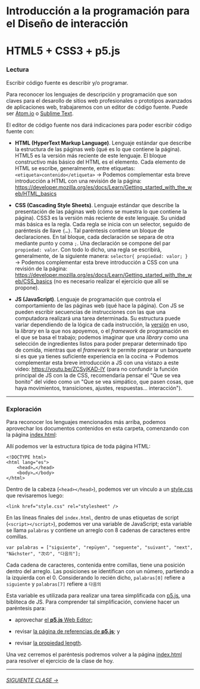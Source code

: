 # Introducción a la programación para el Diseño de interacción

# HTML5 + CSS3 + p5.js

### Lectura

Escribir código fuente es describir y/o programar. 

Para reconocer los lenguajes de descripción y programación que son claves para el desarollo de sitios web profesionales o prototipos avanzados de aplicaciones web, trabajaremos con un editor de código fuente. Puede ser [Atom.io](https://atom.io/) o [Sublime Text](https://www.sublimetext.com/).

El editor de código fuente nos dará indicaciones para poder escribir código fuente con:

- **HTML (HyperText Markup Language)**. Lenguaje estándar que describe la estructura de las páginas web (qué es lo que contiene la página). HTML5 es la versión más reciente de este lenguaje. El bloque constructivo más básico del HTML es el elemento. Cada elemento de HTML se escribe, generalmente, entre etiquetas: `<etiqueta>contenido</etiqueta>` → Podemos complementar esta breve introducción a HTML con una revisión de la página: https://developer.mozilla.org/es/docs/Learn/Getting_started_with_the_web/HTML_basics

- **CSS (Cascading Style Sheets)**. Lenguaje estándar que describe la presentación de las páginas web (cómo se muestra lo que contiene la página). CSS3 es la versión más reciente de este lenguaje. Su unidad más básica es la regla. Cada regla se inicia con un selector, seguido de paréntesis de llave `{…}`. Tal paréntesis contiene un bloque de declaraciones. En tal bloque, cada declaración se separa de otra mediante punto y coma `;`. Una declaración se compone del par `propiedad: valor`. Con todo lo dicho, una regla se escribirá, generalmente, de la siguiente manera: `selector{ propiedad: valor; }`  →  Podemos complementar esta breve introducción a CSS con una revisión de la página: https://developer.mozilla.org/es/docs/Learn/Getting_started_with_the_web/CSS_basics (no es necesario realizar el ejercicio que allí se propone).

- **JS (JavaScript)**. Lenguaje de programación que controla el comportamiento de las páginas web (qué hace la página). Con JS se pueden escribir secuencias de instrucciones con las que una computadora realizará una tarea determinada. Su estructura puede variar dependiendo de la lógica de cada instrucción, la [versión](https://www.w3schools.com/js/js_versions.asp) en uso, la *library* en la que nos apoyemos, o el *framework* de programación en el que se basa el trabajo; podemos imaginar que una *library* como una selección de ingredientes listos para poder preparar determinado tipo de comida, mientras que el *framework* te permite preparar un banquete si es que ya tienes suficiente experiencia en la cocina → Podemos complementar esta breve introducción a JS con una vistazo a este video: https://youtu.be/ZCSyjKAD-lY (para no confundir la función principal de JS con la de CSS, recomendaría pensar el "Que se vea bonito" del video como un "Que se vea simpático, que pasen cosas, que haya movimientos, transiciones, ajustes, respuestas… interacción").

- - - - - - - - - - - - - - 

### Exploración

Para reconocer los lenguajes mencionados más arriba, podemos aprovechar los documentos contenidos en esta carpeta, comenzando con la página [index.html](https://github.com/profesorfaco/dno037-2021/blob/main/clase-01/index.html):

Allí podemos ver la estructura típica de toda página HTML: 

```
<!DOCTYPE html>
<html lang="es">
    <head>…</head>
    <body>…</body>
</html>
```

Dentro de la cabeza (`<head></head>`), podemos ver un vínculo a un [style.css](https://github.com/profesorfaco/dno037-2021/blob/main/clase-01/style.css) que revisaremos luego:

```
<link href="style.css" rel="stylesheet" />
```

En las líneas finales del `index.html`, dentro de unas etiquetas de script (`<script></script>`), podemos ver una variable de JavaScript; esta variable se llama `palabras` y contiene un arreglo con 8 cadenas de caracteres entre comillas. 

```
var palabras = ["siguiente", "repüyen", "seguente", "suivant", "next", "Nächster", "次の", "다음의"];
```

Cada cadena de caracteres, contenida entre comillas, tiene una posición dentro del arreglo. Las posiciones se identifican con un número, partiendo a la izquierda con el 0. Considerando lo recién dicho, `palabras[0]` refiere a `siguiente` y `palabras[7]` refiere a `다음의` 

Esta variable es utilizada para realizar una tarea simplificada con [p5.js](https://p5js.org/es/get-started/), una bibliteca de JS. Para comprender tal simplificación, conviene hacer un paréntesis para:

- aprovechar [el **p5.js** Web Editor](https://editor.p5js.org/profesorfaco/sketches/wBvBZ1V6n);

- revisar [la página de referencias de **p5.js**](https://p5js.org/es/reference/); y

- revisar [la propiedad length](https://developer.mozilla.org/es/docs/Web/JavaScript/Referencia/Objetos_globales/String/length).

Una vez cerremos el paréntesis podremos volver a la página [index.html](https://github.com/profesorfaco/dno037-2021/blob/main/clase-01/index.html) para resolver el ejercicio de la clase de hoy.


- - - - - - - 

###### [SIGUIENTE CLASE →](https://github.com/profesorfaco/interaccion/tree/main/sesion_02)
